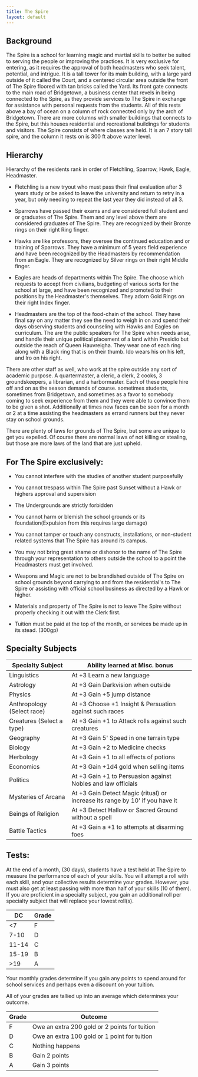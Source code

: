 ```yaml
---
title: The Spire
layout: default
---
```

## Background

The Spire is a school for learning magic and martial skills to better be suited to serving the people or improving the practices. It is very exclusive for entering, as it requires the approval of both headmasters who seek talent, potential, and intrigue. It is a tall tower for its main building, with a large yard outside of it called the Court, and a centered circular area outside the front of The Spire floored with tan bricks called the Yard. Its front gate connects to the main road of Bridgetown, a business center that revels in being connected to the Spire, as they provide services to The Spire in exchange for assistance with personal requests from the students. All of this rests above a bay of ocean on a column of rock connected only by the arch of Bridgetown. There are more columns with smaller buildings that connects to the Spire, but this houses residential and recreational buildings for students and visitors. The Spire consists of where classes are held. It is an 7 story tall spire, and the column it rests on is 300 ft above water level.

## Hierarchy

Hierarchy of the residents rank in order of Fletchling, Sparrow, Hawk, Eagle, Headmaster.

* Fletchling is a new tryout who must pass their final evaluation after 3 years study or be asked to leave the university and return to retry in a year, but only needing to repeat the last year they did instead of all 3.

* Sparrows have passed their exams and are considered full student and or graduates of The Spire. Them and any level above them are considered graduates of The Spire. They are recognized by their Bronze rings on their right Ring finger.

* Hawks are like professors, they oversee the continued education and or training of Sparrows. They have a minimum of 5 years field experience and have been recognized by the Headmasters by recommendation from an Eagle. They are recognized by Silver rings on their right Middle finger.

* Eagles are heads of departments within The Spire. The choose which requests to accept from civilians, budgeting of various sorts for the school at large, and have been recognized and promoted to their positions by the Headmaster's themselves. They adorn Gold Rings on their right Index finger.

* Headmasters are the top of the food-chain of the school. They have final say on any matter they see the need to weigh in on and spend their days observing students and counseling with Hawks and Eagles on curriculum. The are the public speakers for The Spire when needs arise, and handle their unique political placement of a land within Presidio but outside the reach of Queen Hauvreigha. They wear one of each ring along with a Black ring that is on their thumb. Ido wears his on his left, and Iro on his right.

There are other staff as well, who work at the spire outside any sort of academic purpose. A quartermaster, a cleric, a clerk, 2 cooks, 3 groundskeepers, a librarian, and a harbormaster. Each of these people hire off and on as the season demands of course. sometimes students, sometimes from Bridgetown, and sometimes as a favor to somebody coming to seek experience from them and they were able to convince them to be given a shot. Additionally at times new faces can be seen for a month or 2 at a time assisting the headmasters as errand runners but they never stay on school grounds.

There are plenty of laws for grounds of The Spire, but some are unique to get you expelled. 
Of course there are normal laws of not killing or stealing, but those are more laws of the land that are just upheld.

## For The Spire exclusively:

* You cannot interfere with the studies of another student purposefully

* You cannot trespass within The Spire past Sunset without a Hawk or highers approval and supervision

* The Undergrounds are strictly forbidden

* You cannot harm or blemish the school grounds or its foundation(Expulsion from this requires large damage)

* You cannot tamper or touch any constructs, installations, or non-student related systems that The Spire has around its campus.

* You may not bring great shame or dishonor to the name of The Spire through your representation to others outside the school to a point the Headmasters must get involved.

* Weapons and Magic are not to be brandished outside of The Spire on school grounds beyond carrying to and from the residential's to The Spire or assisting with official school business as directed by a Hawk or higher.

* Materials and property of The Spire is not to leave The Spire without properly checking it out with the Clerk first.

* Tuition must be paid at the top of the month, or services be made up in its stead. (300gp)

## Specialty Subjects

|     Specialty Subject     |                     Ability learned at Misc. bonus                            |
|---------------------------|-------------------------------------------------------------------------------|
| Linguistics               | At +3 Learn a new language                                                    |
| Astrology                 | At +3 Gain Darkvision when outside                                            |
| Physics                   | At +3 Gain +5 jump distance                                                   |
| Anthropology (Select race)| At +3 Choose +1 Insight & Persuation against such races                       |
| Creatures (Select a type) | At +3 Gain +1 to Attack rolls against such creatures                          |
| Geography                 | At +3 Gain 5' Speed in one terrain type                                       |
| Biology                   | At +3 Gain +2 to Medicine checks                                              |
| Herbology                 | At +3 Gain +1 to all effects of potions                                       |
| Economics                 | At +3 Gain +1d4 gold when selling items                                       |
| Politics                  | At +3 Gain +1 to Persuasion against Nobles and law officials                  |
| Mysteries of Arcana       | At +3 Gain Detect Magic (ritual) or increase its range by 10' if you have it  |
| Beings of Religion        | At +3 Detect Hallow or Sacred Ground without a spell                          |
| Battle Tactics            | At +3 Gain a +1 to attempts at disarming foes                                 |

## Tests:

At the end of a month, (30 days), students have a test held at The Spire to measure the performance of each of your skills. You will attempt a roll with each skill, and your collective results determine your grades. However, you must also get at least passing with more than half of your skills (10 of them). If you are proficient in a specialty subject, you gain an additional roll per specialty subject that will replace your lowest roll(s).

|   DC  | Grade |
|-------|-------|
| <7    | F     |
| 7-10  | D     |
| 11-14 | C     |
| 15-19 | B     |
| >19   | A     |

Your monthly grades determine if you gain any points to spend around for school services and perhaps even a discount on your tuition.

All of your grades are tallied up into an average which determines your outcome.

| Grade | Outcome                                       |
|-------|-----------------------------------------------|
| F     | Owe an extra 200 gold or 2 points for tuition |
| D     | Owe an extra 100 gold or 1 point for tuition  |
| C     | Nothing happens                               |
| B     | Gain 2 points                                 |
| A     | Gain 3 points                                 |
